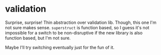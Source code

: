 # validation

Surprise, surprise! Thin abstraction over validation lib. Though,
this one I'm not sure makes sense. `superstruct` is function based,
so I guess it's not impossible for a switch to be non-disruptive if
the new library is also function based, but I'm not sure.

Maybe I'll try switching eventually just for the fun of it.
